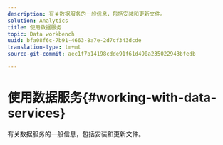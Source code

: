 ```yaml
---
description: 有关数据服务的一般信息，包括安装和更新文件。
solution: Analytics
title: 使用数据服务
topic: Data workbench
uuid: bfa08f6c-7b91-4663-8a7e-2d7cf343dcde
translation-type: tm+mt
source-git-commit: aec1f7b14198cdde91f61d490a235022943bfedb

---
```



# 使用数据服务{#working-with-data-services}

有关数据服务的一般信息，包括安装和更新文件。

